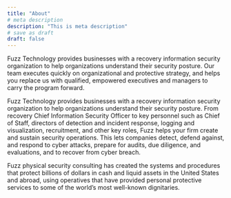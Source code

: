 ```yaml
---
title: "About"
# meta description
description: "This is meta description"
# save as draft
draft: false
---
```


Fuzz Technology provides businesses with a recovery information security organization to help organizations understand their security posture. Our team executes quickly on organizational and protective strategy, and helps you replace us with qualified, empowered executives and managers to carry the program forward.

Fuzz Technology provides businesses with a recovery information security organization to help organizations understand their security posture. From recovery Chief Information Security Officer to key personnel such as Chief of Staff, directors of detection and incident response, logging and visualization, recruitment, and other key roles, Fuzz helps your firm create and sustain security operations. This lets companies detect, defend against, and respond to cyber attacks, prepare for audits, due diligence, and evaluations, and to recover from cyber breach.

Fuzz physical security consulting has created the systems and procedures that protect billions of dollars in cash and liquid assets in the United States and abroad, using operatives that have provided personal protective services to some of the world’s most well-known dignitaries.
